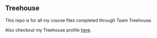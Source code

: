 ## Treehouse

This repo is for all my course files completed through Team Treehouse.

Also checkout my Treehouse profile [here](https://teamtreehouse.com/adamlyon2).
